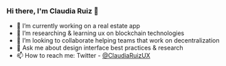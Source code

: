 ### Hi there, I'm Claudia Ruiz 👋

- 🔭   I’m currently working on a real estate app
- 🌱   I’m researching & learning ux on blockchain technologies 
- 👯   I’m looking to collaborate helping teams that work on decentralization
- 💬   Ask me about design interface best practices & research
- 📫   How to reach me: Twitter - [@ClaudiaRuizUX ](https://twitter.com/ClaudiaRuizUX)

